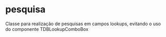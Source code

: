 # pesquisa
Classe para realização de pesquisas em campos lookups, evitando o uso do componente TDBLookupComboBox
